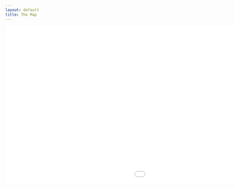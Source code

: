 ```yaml
---
layout: default
title: The Map
---
```


<iframe src="map/map.html" height="500px" width="300%" style="border:none;"></iframe>
